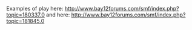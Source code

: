 Examples of play here:
http://www.bay12forums.com/smf/index.php?topic=180337.0
and here:
http://www.bay12forums.com/smf/index.php?topic=181845.0
